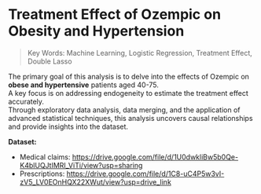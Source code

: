 # Treatment Effect of Ozempic on Obesity and Hypertension

> Key Words: Machine Learning, Logistic Regression, Treatment Effect, Double Lasso  

The primary goal of this analysis is to delve into the effects of Ozempic on **obese and hypertensive** patients aged 40-75.  
A key focus is on addressing endogeneity to estimate the treatment effect accurately.  
Through exploratory data analysis, data merging, and the application of advanced statistical techniques, this analysis uncovers causal relationships and provide insights into the dataset.


**Dataset:**  
- Medical claims: https://drive.google.com/file/d/1U0dwkliBw5b0Qe-K4blUQJtIMRI_ViTi/view?usp=sharing  
- Prescriptions: https://drive.google.com/file/d/1C8-uC4P5w3vI-zV5_LV0EOnHQX22XWut/view?usp=drive_link

